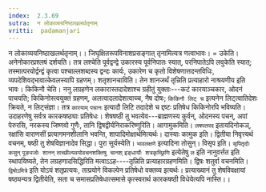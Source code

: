 ```yaml
---
index:  2.3.69
sutra:  न लोकाव्ययनिष्ठाखलर्थतृनाम्
vritti:  padamanjari
---
```


न लोकाव्ययनिष्ठाखलर्थतृनाम्।। जिघृक्षितरूपविनाशप्रसङ्गात् तृनामित्यत्र णत्वाभावः। = उकेति। अनेनोकारप्रश्लषं दर्शयति। तत्र लश्चेति पूर्वद्वन्द्वे उकारस्य पूर्वनिपातः स्यात्, परनिपातेऽपि लवुकेति स्यात्; तस्मात्परयोर्द्वन्द्वं कृत्वा पश्चाल्लशब्दस्य द्वन्दः कार्यः, उकारेण च कृतो विशेषणात्तदन्तविधिः, व्यपदेशिवद्भावात्केवलस्यापि ग्रहणम्। शतृशानचाविति। तेन शानजर्थं तृन्निति प्रत्याहारो नाश्रयणीय इति भावः। किकिनौ चेति। ननु लग्रहणेन लकारास्तदादेशाश्च ग्रहीतुं युक्ताः---कटं कारयाञ्चकार, ओदनं पाचयति; किकिनोस्त्वयुक्तं ग्रहणम्, अलत्वादलादेशत्वाच्च, नैष दोषः; `किकिनौ लिट् च` इत्यनेन लिट्त्वातिदेशः क्रियते, न लिट्संज्ञा। तत्र `कारयाम्` `पचानः` इत्यादौ लिटि तदादेशे च द्दष्टः प्रतिषेध किकिनोरपि भविष्यति। उदाहरणेषु सर्वत्र कारकषष्ठ्याः प्रतिषेधः। शेषषष्ठी तु भवत्येव---ब्राह्मणस्य कुर्वन्, ओदनस्य पचन्, अपां पेरुरसि, नरकस्य जिष्णवो गुणैः, तानि द्विषद्वीर्यनिराकरिष्णुरिति। आगामुकमिति। `लषपतपद` इतायदिनोकञ्, रक्षांसि वाराणसीं प्रत्यागमनशीलानि भवन्ति, शापादिमोक्षार्थमित्यर्थः। दास्याः कामुक इति। द्वितीया निवृत्त्यर्थ वचनम्, षष्ठी तु शेषविज्ञानादेव सिद्धा। पुरा सूर्यस्येति। `भावलक्षणे` इत्यादिना तोसुन्। विसृप इति। `सृपितृदोः कसुन्` `पूङ्यजोः शानन्` `ताच्छील्यवयोवचनशक्तिषु चानश्` `इङ्धार्योः शत्रकृच्छ्रिणि` इत्येतेषु `ल` इति नानुवर्त्तत इति स्थापयिष्यते, तेन लग्रहणादसिद्धिरिति मत्वाऽऽह----तृन्निति प्रत्याहारग्रहणमिति।
द्विषः शतुर्वा वचनमिति। `द्विषोऽमित्रे` इति योऽयं शतृप्रत्ययः, तत्प्रयोगे विकल्पेन प्रतिषेधो वक्तव्य इत्यर्थः। प्रत्याख्यानं तु शेषविवक्षायां षष्ठ्यन्यत्र द्वितीयेति, सता च समासप्रतिषेधात्समासे कृत्स्वरार्थ कारकषष्ठी विधेयेत्यपि नास्ति।।
